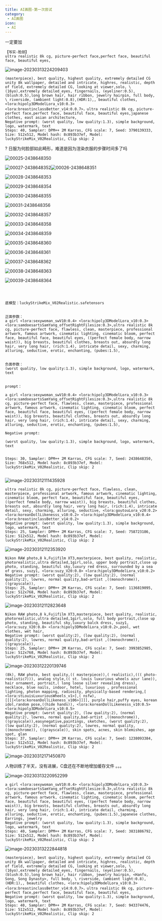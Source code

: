 ```yaml
---
title: AI画图-第一次尝试
category:
 - AI画图
icon:
 - AI
---
```


一定要加

```
【写实-脸部】
ultra realistic 8k cg, picture-perfect face,perfect face, beautiful face, beautiful eyes,
```



![image-20230313224209403](.\images\image-20230313224209403.png)

```
(masterpiece), best quality, highest quality, extremely detailed CG unity 8k wallpaper, detailed and intricate, highres, realistic, depth of field, extremely detailed CG, looking at viewer,solo, \ (16yo),extremely detailed_eyes, fingernails, (eyeliner:0.5),(blush:0.5),long brown hair, hair ribbon, jewelry hairpin, full body, \ riverside, (ambient light:0.8),(HDR:1),, beautiful clothes, <lora:hipoly3DModelLora_v10:0.3> <lora:breastinclassBetter_v14:0.0.7>，ultra realistic 8k cg, picture-perfect face,perfect face, beautiful face, beautiful eyes,japanese clothes, east asian architecture,
Negative prompt: (worst quality, low quality:1.3), simple background, logo, watermark, text
Steps: 40, Sampler: DPM++ 2M Karras, CFG scale: 7, Seed: 3790139333, Size: 512x512, Model hash: 8c893b37ef, Model: luckyStrikeMix_V02Realistic, Clip skip: 2
```

? 日服为何脸部如此畸形，难道是因为渲染衣服的步骤时间多了吗



![00025-2438648350](.\images\00025-2438648350.png)

![00027-2438648352](.\images\00027-2438648352.png)![00026-2438648351](.\images\00026-2438648351.png)

![00028-2438648353](.\images\00028-2438648353.png)

![00029-2438648354](.\images\00029-2438648354.png)

![00030-2438648355](.\images\00030-2438648355.png)

![00031-2438648356](.\images\00031-2438648356.png)

![00032-2438648357](.\images\00032-2438648357.png)

![00033-2438648358](.\images\00033-2438648358.png)

![00034-2438648359](.\images\00034-2438648359.png)

![00035-2438648360](.\images\00035-2438648360.png)

![00036-2438648361](.\images\00036-2438648361.png)

![00037-2438648362](.\images\00037-2438648362.png)

![00038-2438648363](.\images\00038-2438648363.png)

![00039-2438648364](.\images\00039-2438648364.png)

```



底模型：luckyStrikeMix_V02Realistic.safetensors


正面参数：
a girl <lora:sexywoman_swV10:0.4> <lora:hipoly3DModelLora_v10:0.3> <lora:samdoesartsSamYang_offsetRightFilesize:0.3>,ultra realistic 8k cg, picture-perfect face, flawless, clean, masterpiece, professional artwork, famous artwork, cinematic lighting, cinematic bloom, perfect face, beautiful face, beautiful eyes, ((perfect female body, narrow waist)), big breasts, beautiful clothes, breasts out, absurdly long hair, very long hair, (rich:1.4), intricate detail, sexy, charming, alluring, seductive, erotic, enchanting, (pubes:1.5),


负面参数：
(worst quality, low quality:1.3), simple background, logo, watermark, text


prompt：

a girl <lora:sexywoman_swV10:0.4> <lora:hipoly3DModelLora_v10:0.3> <lora:samdoesartsSamYang_offsetRightFilesize:0.3>,ultra realistic 8k cg, picture-perfect face, flawless, clean, masterpiece, professional artwork, famous artwork, cinematic lighting, cinematic bloom, perfect face, beautiful face, beautiful eyes, ((perfect female body, narrow waist)), big breasts, beautiful clothes, breasts out, absurdly long hair, very long hair, (rich:1.4), intricate detail, sexy, charming, alluring, seductive, erotic, enchanting, (pubes:1.5),

Negative prompt: 

(worst quality, low quality:1.3), simple background, logo, watermark, text


Steps: 30, Sampler: DPM++ 2M Karras, CFG scale: 7, Seed: 2438648350, Size: 768x512, Model hash: 8c893b37ef, Model: luckyStrikeMix_V02Realistic, Clip skip: 2


```



![image-20230312111435928](.\images\image-20230312111435928.png)

```
ultra realistic 8k cg, picture-perfect face, flawless, clean, masterpiece, professional artwork, famous artwork, cinematic lighting, cinematic bloom, perfect face, beautiful face, beautiful eyes, ((perfect female body, narrow waist)), big breasts, beautiful clothes, breasts out, absurdly long hair, very long hair, (rich:1.4), intricate detail, sexy, charming, alluring, seductive, <lora:goutouLora_v20:0.2> <lora:koreanDollLikenesss_v10:0.2> <lora:hipoly3DModelLora_v10:0.4> <lora:breastinclassBetter_v14:0.2>
Negative prompt: (worst quality, low quality:1.3), simple background, logo, watermark, text
Steps: 25, Sampler: DPM++ 2M Karras, CFG scale: 7, Seed: 758723186, Size: 512x512, Model hash: 8c893b37ef, Model: luckyStrikeMix_V02Realistic, Clip skip: 2
```



![image-20230312112353920](.\images\image-20230312112353920.png)



```
Nikon RAW photo,8 k,Fujifilm XT3,masterpiece, best quality, realistic, photorealistic,ultra detailed,1girl,solo, upper body portrait,close up photo, standing, beautiful sky,luxury red dress, surrounded by a sea of grass, suzy1, <lora:suzy_V20:0.8> <lora:hipoly3DModelLora_v10:0.2>
Negative prompt: (worst quality:2), (low quality:2), (normal quality:2), lowres, normal quality,bad-artist ,((monochrome)), ((grayscale)),
Steps: 25, Sampler: DPM++ 2M Karras, CFG scale: 7, Seed: 1136819095, Size: 512x768, Model hash: 8c893b37ef, Model: luckyStrikeMix_V02Realistic, Clip skip: 2
```

![image-20230312112823648](.\images\image-20230312112823648.png)

```
Nikon RAW photo,8 k,Fujifilm XT3,masterpiece, best quality, realistic, photorealistic,ultra detailed,1girl,solo, full body portrait,close up photo, standing, beautiful sky,luxury balck dress, suzy1, <lora:suzy_V20:0.8> <lora:hipoly3DModelLora_v10:0.2>,pool, wet clothes, wet hair,
Negative prompt: (worst quality:2), (low quality:2), (normal quality:2), lowres, normal quality,bad-artist ,((monochrome)), ((grayscale)),
Steps: 25, Sampler: DPM++ 2M Karras, CFG scale: 7, Seed: 3993852985, Size: 512x768, Model hash: 8c893b37ef, Model: luckyStrikeMix_V02Realistic, Clip skip: 2
```



![image-20230312220139746](.\images\image-20230312220139746.png)

```
(8k), RAW photo, best quality,(( masterpiece)),( realistic),((( photo-realistic7))), analog style,(( st. louis luxurious wheels azur lane)), hair ornament, portrait,( long loose silver revealing dress), necklace, blue nails, indoor, hotel, luxurious , professional lighting, photon mapping, radiosity, physically-based rendering,[ <lora:stLouisLuxuriousWheels_v1>],( nsfw),[[[[<lora:koreanDollLikeness_v106>]]]], purple hair,puffy eyes, korean idol,random pose,((hide hands)), <lora:koreanDollLikenesss_v10:0.5> <lora:hipoly3DModelLora_v10:0.5>
Negative prompt: (worst quality:2), (low quality:2), (normal quality:2), lowres, normal quality,bad-artist ,((monochrome)), ((grayscale)),easynegative,paintings, sketches, (worst quality:2), (low quality:2), (normal quality:2), lowres, normal quality, ((monochrome)), ((grayscale)), skin spots, acnes, skin blemishes, age spot, glan
Steps: 37, Sampler: DPM++ 2M Karras, CFG scale: 7, Seed: 1238093384, Size: 512x512, Model hash: 8c893b37ef, Model: luckyStrikeMix_V02Realistic, Clip skip: 2
```





![image-20230312171450870](.\images\image-20230312171450870.png)

人物训练了半天，没有进展，C盘还在不断地增加缓存文件 。。。





![image-20230313220952299](.\images\image-20230313220952299.png)

```
a girl <lora:sexywoman_swV10:0.4> <lora:hipoly3DModelLora_v10:0.3> <lora:samdoesartsSamYang_offsetRightFilesize:0.3>,ultra realistic 8k cg, picture-perfect face, flawless, clean, masterpiece, professional artwork, famous artwork, cinematic lighting, cinematic bloom, perfect face, beautiful face, beautiful eyes, ((perfect female body, narrow waist)), big breasts, beautiful clothes, breasts out, absurdly long hair, very long hair, (rich:1.4), intricate detail, charming, alluring, seductive, erotic, enchanting, (pubes:1.5),japanese clothes, Earrings, jewelry
Negative prompt: (worst quality, low quality:1.3), simple background, logo, watermark, text
Steps: 40, Sampler: DPM++ 2M Karras, CFG scale: 7, Seed: 3831886792, Size: 512x512, Model hash: 8c893b37ef, Model: luckyStrikeMix_V02Realistic, Clip skip: 2
```



![image-20230313222844818](.\images\image-20230313222844818.png)

```
(masterpiece), best quality, highest quality, extremely detailed CG unity 8k wallpaper, detailed and intricate, highres, realistic, depth of field, extremely detailed CG, looking at viewer,solo, \ (16yo),extremely detailed_eyes, fingernails, (eyeliner:0.5),(blush:0.5),long brown hair, hair ribbon, jewelry hairpin, <Hanfu, Song, Song Dynasty>, full body, \ riverside, (ambient light:0.8),(HDR:1),, beautiful clothes, <lora:hipoly3DModelLora_v10:0.3> <lora:breastinclassBetter_v14:0.0.7>，ultra realistic 8k cg, picture-perfect face,perfect face, beautiful face, beautiful eyes,
Negative prompt: (worst quality, low quality:1.3), simple background, logo, watermark, text
Steps: 40, Sampler: DPM++ 2M Karras, CFG scale: 7, Seed: 943374476, Size: 512x512, Model hash: 8c893b37ef, Model: luckyStrikeMix_V02Realistic, Clip skip: 2
```


